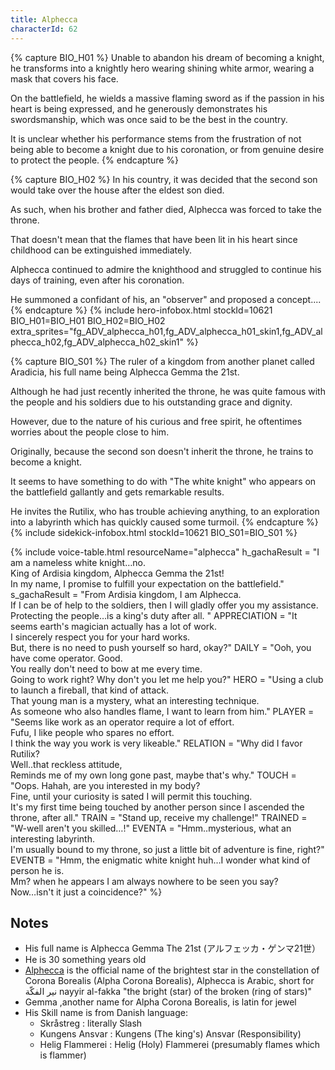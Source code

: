 ```yaml
---
title: Alphecca
characterId: 62
---
```


{% capture BIO_H01 %}
Unable to abandon his dream of becoming a knight, he transforms into a knightly hero wearing  shining white armor, wearing a mask that covers his face. 

On the battlefield, he wields a massive flaming sword as if the passion in his heart is being expressed, and he generously demonstrates his swordsmanship, which was once said to be the best in the country.  

It is unclear whether his performance stems from the frustration of not being able to become a knight due to his coronation, or from genuine desire to protect the people.
{% endcapture %}

{% capture BIO_H02 %}
In his country, it was decided that the second son would take over the house after the eldest son died.  

As such, when his brother and father died, Alphecca was forced to take the throne. 

That doesn't mean that the flames that have been lit in his heart since childhood can be extinguished immediately.  

Alphecca continued to admire the knighthood and struggled to continue his days of training, even after his coronation. 

He summoned a confidant of his, an "observer" and proposed a concept....
{% endcapture %}
{% include hero-infobox.html stockId=10621 BIO_H01=BIO_H01 BIO_H02=BIO_H02 extra_sprites="fg_ADV_alphecca_h01,fg_ADV_alphecca_h01_skin1,fg_ADV_alphecca_h02,fg_ADV_alphecca_h02_skin1" %}

{% capture BIO_S01 %}
The ruler of a kingdom from another planet called Aradicia, his full name being Alphecca Gemma the 21st. 

Although he had just recently inherited the throne, he was quite famous with the people and his soldiers due to his outstanding grace and dignity. 

However, due to the nature of his curious and free spirit, he oftentimes worries about the people close to him. 

Originally, because the second son doesn't inherit the throne, he trains to become a knight.

It seems to have something to do with "The white knight" who appears on the battlefield gallantly and gets remarkable results.

He invites the Rutilix, who has trouble achieving anything, to an exploration into a labyrinth which has quickly caused some turmoil.
{% endcapture %}
{% include sidekick-infobox.html stockId=10621 BIO_S01=BIO_S01 %}

{% include voice-table.html resourceName="alphecca"
h_gachaResult = "I am a nameless white knight…no.<br>King of Ardisia kingdom, Alphecca Gemma the 21st!<br>In my name, I promise to fulfill your expectation on the battlefield."
s_gachaResult = "From Ardisia kingdom, I am Alphecca.<br>If I can be of help to the soldiers, then I will gladly offer you my assistance.<br>Protecting the people…is a king's duty after all. "
APPRECIATION = "It seems earth's magician actually has a lot of work.<br>I sincerely respect you for your hard works.<br>But, there is no need to push yourself so hard, okay?"
DAILY = "Ooh, you have come operator. Good.<br>You really don't need to bow at me every time.<br>Going to work right? Why don't you let me help you?"
HERO = "Using a club to launch a fireball, that kind of attack.<br>That young man is a mystery, what an interesting technique.<br>As someone who also handles flame, I want to learn from him."
PLAYER = "Seems like work as an operator require a lot of effort.<br>Fufu, I like people who spares no effort.<br>I think the way you work is very likeable."
RELATION = "Why did I favor Rutilix?<br>Well..that reckless attitude,<br>Reminds me of my own long gone past, maybe that's why."
TOUCH = "Oops. Hahah, are you interested in my body?<br>Fine, until your curiosity is sated I will permit this touching.<br>It's my first time being touched by another person since I ascended the throne, after all."
TRAIN = "Stand up, receive my challenge!"
TRAINED = "W-well aren't you skilled…!"
EVENTA = "Hmm..mysterious, what an interesting labyrinth.<br>I'm usually bound to my throne, so just a little bit of adventure is fine, right?"
EVENTB = "Hmm, the enigmatic white knight huh…I wonder what kind of person he is.<br>Mm? when he appears I am always nowhere to be seen you say?<br>Now…isn't it just a coincidence?"
%}

## Notes

- His full name is Alphecca Gemma The 21st (アルフェッカ・ゲンマ21世）
- He is 30 something years old
- [Alphecca](https://en.wikipedia.org/wiki/Alpha_Coronae_Borealis) is the official name of the brightest star in the constellation of Corona Borealis (Alpha Corona Borealis), Alphecca is Arabic, short for نير الفكّة nayyir al-fakka "the bright (star) of the broken (ring of stars)"
- Gemma ,another name for Alpha Corona Borealis, is latin for jewel
- His Skill name is from Danish language:
  - Skråstreg : literally Slash
  - Kungens Ansvar : Kungens (The king's) Ansvar (Responsibility)
  - Helig Flammerei : Helig (Holy) Flammerei (presumably flames which is flammer)

